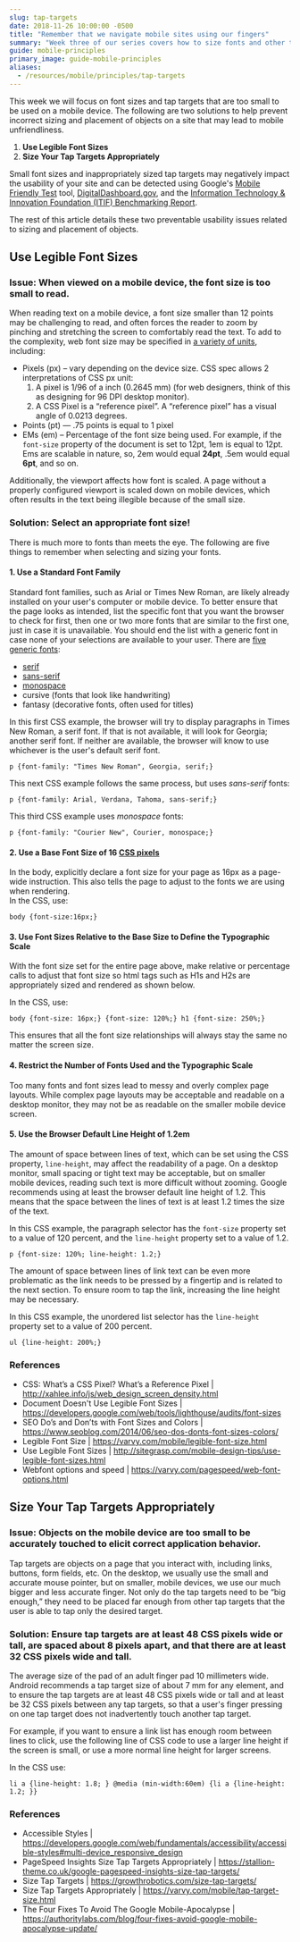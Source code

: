 ```yaml
---
slug: tap-targets
date: 2018-11-26 10:00:00 -0500
title: "Remember that we navigate mobile sites using our fingers"
summary: "Week three of our series covers how to size fonts and other tap targets, like links."
guide: mobile-principles
primary_image: guide-mobile-principles
aliases:
  - /resources/mobile/principles/tap-targets
---
```


This week we will focus on font sizes and tap targets that are too small to be used on a mobile device. The following are two solutions to help prevent incorrect sizing and placement of objects on a site that may lead to mobile unfriendliness.

1. **Use Legible Font Sizes**
2. **Size Your Tap Targets Appropriately**

Small font sizes and inappropriately sized tap targets may negatively impact the usability of your site and can be detected using Google's [Mobile Friendly Test](https://search.google.com/test/mobile-friendly) tool, [DigitalDashboard.gov](https://www.digitaldashboard.gov/), and the [Information Technology & Innovation Foundation (ITIF) Benchmarking Report](https://itif.org/publications/2017/03/08/benchmarking-us-government-websites).

The rest of this article details these two preventable usability issues related to sizing and placement of objects.

## Use Legible Font Sizes

### Issue: When viewed on a mobile device, the font size is too small to read.

When reading text on a mobile device, a font size smaller than 12 points may be challenging to read, and often forces the reader to zoom by pinching and stretching the screen to comfortably read the text. To add to the complexity, web font size may be specified in [a variety of units](https://www.youtube.com/watch?v=qrduUUdxBSY&t=21), including:

- Pixels (px) – vary depending on the device size. CSS spec allows 2 interpretations of CSS px unit:
   1. A pixel is 1/96 of a inch (0.2645 mm) (for web designers, think of this as designing for 96 DPI desktop monitor).
   2. A CSS Pixel is a “reference pixel”. A “reference pixel” has a visual angle of 0.0213 degrees.
- Points (pt) — .75 points is equal to 1 pixel
- EMs (em) – Percentage of the font size being used. For example, if the `font-size` property of the document is set to 12pt, 1em is equal to 12pt. Ems are scalable in nature, so, 2em would equal **24pt**, .5em would equal **6pt**, and so on.

Additionally, the viewport affects how font is scaled. A page without a properly configured viewport is scaled down on mobile devices, which often results in the text being illegible because of the small size.

### Solution: Select an appropriate font size!

There is much more to fonts than meets the eye. The following are five things to remember when selecting and sizing your fonts.

#### 1. Use a Standard Font Family

   Standard font families, such as Arial or Times New Roman, are likely already installed on your user's computer or mobile device. To better ensure that the page looks as intended, list the specific font that you want the browser to check for first, then one or two more fonts that are similar to the first one, just in case it is unavailable. You should end the list with a generic font in case none of your selections are available to your user. There are <a href="https://www.w3.org/Style/Examples/007/fonts.en.html">five generic fonts</a>: <br />

   - <a href="https://en.wikipedia.org/wiki/Serif">serif</a>
   - <a href="https://en.wikipedia.org/wiki/Sans-serif">sans-serif</a>
   - <a href="https://en.wikipedia.org/wiki/Monospaced_font">monospace</a>
   - cursive (fonts that look like handwriting)
   - fantasy (decorative fonts, often used for titles)

   In this first CSS example, the browser will try to display paragraphs in Times New Roman, a serif font. If that is not available, it will look for Georgia; another serif font. If neither are available, the browser will know to use whichever is the user's default serif font.

   `p {font-family: "Times New Roman", Georgia, serif;}`

This next CSS example follows the same process, but uses <em>sans-serif</em> fonts:

   `p {font-family: Arial, Verdana, Tahoma, sans-serif;}`

This third CSS example uses <em>monospace</em> fonts:

   `p {font-family: "Courier New", Courier, monospace;}`

#### 2. Use a Base Font Size of 16 [CSS pixels](http://xahlee.info/js/web_design_screen_density.html)

   In the body, explicitly declare a font size for your page as 16px as a page-wide instruction. This also tells the page to adjust to the fonts we are using when rendering. <br />In the CSS, use:

   `body {font-size:16px;}`

#### 3. Use Font Sizes Relative to the Base Size to Define the Typographic Scale

   With the font size set for the entire page above, make relative or percentage calls to adjust that font size so html tags such as H1s and H2s are appropriately sized and rendered as shown below.

   In the CSS, use:

   `body {font-size: 16px;}
   {font-size: 120%;}
   h1 {font-size: 250%;}`

   This ensures that all the font size relationships will always stay the same no matter the screen size.

#### 4. Restrict the Number of Fonts Used and the Typographic Scale

   Too many fonts and font sizes lead to messy and overly complex page layouts. While complex page layouts may be acceptable and readable on a desktop monitor, they may not be as readable on the smaller mobile device screen.

#### 5. Use the Browser Default Line Height of 1.2em

   The amount of space between lines of text, which can be set using the CSS property, `line-height`, may affect the readability of a page. On a desktop monitor, small spacing or tight text may be acceptable, but on smaller mobile devices, reading such text is more difficult without zooming. Google recommends using at least the browser default line height of 1.2. This means that the space between the lines of text is at least 1.2 times the size of the text.

   In this CSS example, the paragraph selector has the `font-size` property set to a value of 120 percent, and the `line-height` property set to a value of 1.2.

   `p {font-size: 120%; line-height: 1.2;}`

   The amount of space between lines of link text can be even more problematic as the link needs to be pressed by a fingertip and is related to the next section. To ensure room to tap the link, increasing the line height may be necessary.

   In this CSS example, the unordered list selector has the `line-height` property set to a value of 200 percent.

   `ul {line-height: 200%;}`

### References

<ul>
<li>CSS: What’s a CSS Pixel? What’s a Reference Pixel | <a href="http://xahlee.info/js/web_design_screen_density.html">http://xahlee.info/js/web_design_screen_density.html</a> </li>
<li>Document Doesn't Use Legible Font Sizes | <a href="https://developers.google.com/web/tools/lighthouse/audits/font-sizes">https://developers.google.com/web/tools/lighthouse/audits/font-sizes</a> </li>
<li>SEO Do’s and Don’ts with Font Sizes and Colors | <a href="https://www.seoblog.com/2014/06/seo-dos-donts-font-sizes-colors/">https://www.seoblog.com/2014/06/seo-dos-donts-font-sizes-colors/</a> </li>
<li>Legible Font Size | <a href="https://varvy.com/mobile/legible-font-size.html">https://varvy.com/mobile/legible-font-size.html</a> </li>
<li>Use Legible Font Sizes | <a href="http://sitegrasp.com/mobile-design-tips/use-legible-font-sizes.html">http://sitegrasp.com/mobile-design-tips/use-legible-font-sizes.html</a> </li>
<li>Webfont options and speed | <a href="https://varvy.com/pagespeed/web-font-options.html">https://varvy.com/pagespeed/web-font-options.html</a> </li>
</ul>

## Size Your Tap Targets Appropriately

### Issue: Objects on the mobile device are too small to be accurately touched to elicit correct application behavior.

Tap targets are objects on a page that you interact with, including links, buttons, form fields, etc. On the desktop, we usually use the small and accurate mouse pointer, but on smaller, mobile devices, we use our much bigger and less accurate finger. Not only do the tap targets need to be “big enough,” they need to be placed far enough from other tap targets that the user is able to tap only the desired target.

### Solution: Ensure tap targets are at least 48 CSS pixels wide or tall, are spaced about 8 pixels apart, and that there are at least 32 CSS pixels wide and tall.

The average size of the pad of an adult finger pad 10 millimeters wide. Android recommends a tap target size of about 7 mm for any element, and to ensure the tap targets are at least 48 CSS pixels wide or tall and at least be 32 CSS pixels between any tap targets, so that a user's finger pressing on one tap target does not inadvertently touch another tap target.

For example, if you want to ensure a link list has enough room between lines to click, use the following line of CSS code to use a larger line height if the screen is small, or use a more normal line height for larger screens.

In the CSS use:

   `li a {line-height: 1.8; } @media (min-width:60em) {li a {line-height: 1.2; }}`

### References

<ul>
<li>Accessible Styles | <a href="https://developers.google.com/web/fundamentals/accessibility/accessible-styles#multi-device_responsive_design">https://developers.google.com/web/fundamentals/accessibility/accessible-styles#multi-device_responsive_design</a> </li>
<li>PageSpeed Insights Size Tap Targets Appropriately | <a href="https://stallion-theme.co.uk/google-pagespeed-insights-size-tap-targets/">https://stallion-theme.co.uk/google-pagespeed-insights-size-tap-targets/</a> </li>
<li>Size Tap Targets | <a href="https://growthrobotics.com/size-tap-targets/">https://growthrobotics.com/size-tap-targets/</a> </li>
<li>Size Tap Targets Appropriately | <a href="https://varvy.com/mobile/tap-target-size.html">https://varvy.com/mobile/tap-target-size.html</a> </li>
<li>The Four Fixes To Avoid The Google Mobile-Apocalypse | <a href="https://authoritylabs.com/blog/four-fixes-avoid-google-mobile-apocalypse-update/">https://authoritylabs.com/blog/four-fixes-avoid-google-mobile-apocalypse-update/</a> </li>
</ul>
